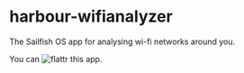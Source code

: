 # harbour-wifianalyzer
The Sailfish OS app for analysing wi-fi networks around you.

You can ![flattr](https://flattr.com/submit/auto?user_id=osanwe&url=https://github.com/osanwe/harbour-wifianalyzer&title=WiFi%20Analyzer) this app.
